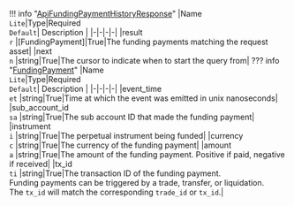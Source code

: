 !!! info "[ApiFundingPaymentHistoryResponse](/../../schemas/api_funding_payment_history_response)"
    |Name<br>`Lite`|Type|Required<br>`Default`| Description |
    |-|-|-|-|
    |result<br>`r` |[FundingPayment]|True|The funding payments matching the request asset|
    |next<br>`n` |string|True|The cursor to indicate when to start the query from|
    ??? info "[FundingPayment](/../../schemas/funding_payment)"
        |Name<br>`Lite`|Type|Required<br>`Default`| Description |
        |-|-|-|-|
        |event_time<br>`et` |string|True|Time at which the event was emitted in unix nanoseconds|
        |sub_account_id<br>`sa` |string|True|The sub account ID that made the funding payment|
        |instrument<br>`i` |string|True|The perpetual instrument being funded|
        |currency<br>`c` |string|True|The currency of the funding payment|
        |amount<br>`a` |string|True|The amount of the funding payment. Positive if paid, negative if received|
        |tx_id<br>`ti` |string|True|The transaction ID of the funding payment.<br>Funding payments can be triggered by a trade, transfer, or liquidation.<br>The `tx_id` will match the corresponding `trade_id` or `tx_id`.|
